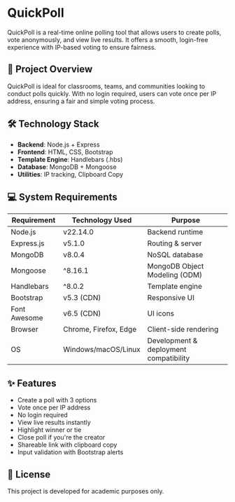 # QuickPoll

QuickPoll is a real-time online polling tool that allows users to create polls, vote anonymously, and view live results. It offers a smooth, login-free experience with IP-based voting to ensure fairness.

## 📌 Project Overview
QuickPoll is ideal for classrooms, teams, and communities looking to conduct polls quickly. With no login required, users can vote once per IP address, ensuring a fair and simple voting process.

## 🛠️ Technology Stack
- **Backend**: Node.js + Express  
- **Frontend**: HTML, CSS, Bootstrap  
- **Template Engine**: Handlebars (.hbs)  
- **Database**: MongoDB + Mongoose  
- **Utilities**: IP tracking, Clipboard Copy  

## 💻 System Requirements
| Requirement      | Technology Used           | Purpose                                 |
|------------------|---------------------------|-----------------------------------------|
| Node.js          | v22.14.0                  | Backend runtime                         |
| Express.js       | v5.1.0                    | Routing & server                        |
| MongoDB          | v8.0.4                    | NoSQL database                          |
| Mongoose         | ^8.16.1                   | MongoDB Object Modeling (ODM)           |
| Handlebars       | ^8.0.2                    | Template engine                         |
| Bootstrap        | v5.3 (CDN)                | Responsive UI                           |
| Font Awesome     | v6.5 (CDN)                | UI icons                                |
| Browser          | Chrome, Firefox, Edge     | Client-side rendering                   |
| OS               | Windows/macOS/Linux       | Development & deployment compatibility |

## ✨ Features
- Create a poll with 3 options
- Vote once per IP address
- No login required
- View live results instantly
- Highlight winner or tie
- Close poll if you're the creator
- Shareable link with clipboard copy
- Input validation with Bootstrap alerts

## 📎 License
This project is developed for academic purposes only.